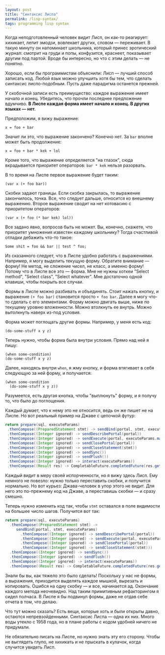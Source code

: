 ```yaml
---
layout: post
title: "Синтаксис Лиспа"
permalink: /lisp-syntax/
tags: programming lisp syntax
---
```


Когда неподготовленный человек видит Лисп, он как-то реагирует: хихикает, лепит
эмодзи, вовлекает других, словом — переживает. В такую минуту он напоминает
школьника, который принес эротический журнал: смотрит на груди и попы,
конфузится, краснеет, показывает другим под партой. Вроде бы интересно, но что с
этим делать — не понятно.

Хорошо, если бы программистам объяснили: Лисп — лучший способ записать
код. Любой язык можно улучшить хотя бы тем, что сделать синтаксис
лиспо-подобным. Пусть даже парадигма останется прежней.

У скобочной записи есть преимущество: каждое выражение имеет начало и
конец. Убедитесь, что прочли последнее предложение вдумчиво. **В Лиспе каждая
форма имеет начало и конец. В других языках — нет.**

Предположим, я вижу выражение:

~~~
x = foo + bar
~~~

Значит ли это, что выражение закончено? Конечно нет. За `bar` вполне может быть
продолжение:

~~~
x = foo + bar * kek + lol
~~~

Кроме того, что выражение определяется "на глазок", сюда вкрадывается приоритет
операторов: `bar * kek` нельзя разорвать.

В то время на Лиспе первое выражение будет таким:

~~~
(var x (+ foo bar))
~~~

Скобки задают границы. Если скобка закрылась, то выражение закончилось,
точка. Все, что следует дальше, относится ко внешнему выражению. Второе
выражение сводит на нет котовасию с приоритетом операторов:

~~~
(var x (+ foo (* bar kek) lol))
~~~

Все задано явно, вопросов быть не может. Вы, конечно, скажете, что приоритет
умножения известен каждому школьнику? Тогда счастливой отладки дебажить что-то
такое:

~~~
Some shit = foo && bar || test ^ foo;
~~~

Из сказанного следует, что в Лиспе удобно работать с выражениями. Например, я
могу выделить текущую форму. Обратите внимание — форму! Не метод, не сложение
чисел, не класс, а именно форму! Потому что в Лиспе все это — форма. Мне не
нужны хоткеи "Select method", "Select class", "Select whatever". Мне достаточно
одной клавиши, чтобы покрыть все случаи.

Формы в Лиспе можно разбивать и объединять. Стоит нажать кнопку, и выражение `(+
foo bar)` становится просто `+ foo bar`. Далее я могу что-то сделать с его
элементами. Форму можно двигать выше, ниже по текущему уровню вложенности. Можно
втолкнуть ее внутрь. Можно вытолкнуть наверх из-под условия.

Форма может поглощать другие формы. Например, у меня есть код:

~~~
(do-some-stuff x y z)
~~~

Теперь нужно, чтобы форма была внутри условия. Прямо над ней я пишу:

~~~
(when some-condition)
(do-some-stuff x y z)
~~~

Далее, находясь внутри `when`, я жму кнопку, и форма втягивает в себя следующую
за ней форму, и получается:

~~~
(when some-condition
  (do-some-stuff x y z))
~~~

Разумеется, есть другая кнопка, чтобы "выплюнуть" форму, и я получу то, что было
до поглощения.

Каждый думает, что к нему это не относится, ведь он же пишет не на Лиспе. Но вот
реальный пример на Джаве с цепочкой футур:

~~~java
return prepare(sql, executeParams)
 .thenCompose((PreparedStatement stmt) -> sendBind(portal, stmt, executeParams))
 .thenCompose((Integer ignored) -> sendDescribePortal(portal))
 .thenCompose((Integer ignored) -> sendExecute(portal, executeParams.maxRows()))
 .thenCompose((Integer ignored) -> sendClosePortal(portal))
 .thenCompose((Integer ignored) -> sendCloseStatement(stmt))
 .thenCompose((Integer ignored) -> sendSync())
 .thenCompose((Integer ignored) -> sendFlush())
 .thenCompose((Integer ignored) -> interact(executeParams))
 .thenCompose((Result res) -> CompletableFuture.completedFuture(res.getResult()));
~~~

Каждый видит в меру своей испорченности, но я вижу здесь Лисп. Ему немного не
повезло: нужно только переставить скобки, и получится нормально. Но вот курьез:
Джава-человек в упор этого не видит. Для него это по-прежнему код на Джаве, а
переставишь скобки — и сразу смешно.

Теперь нужно изменить код так, чтобы `stmt` оставался в поле видимости на
большее число шагов. Получится вот так:

~~~java
return prepare(sql, executeParams)
  .thenCompose((PreparedStatement stmt) ->
     sendBind(portal, stmt, executeParams)
       .thenCompose((Integer ignored) -> sendDescribePortal(portal))
       .thenCompose((Integer ignored) -> sendExecute(portal, executeParams.maxRows()))
       .thenCompose((Integer ignored) -> sendClosePortal(portal))
       .thenCompose((Integer ignored) -> sendCloseStatement(stmt)))
  .thenCompose((Integer ignored) -> sendSync())
  .thenCompose((Integer ignored) -> sendFlush())
  .thenCompose((Integer ignored) -> interact(executeParams))
  .thenCompose((Result res) -> CompletableFuture.completedFuture(res.getResult()));
~~~

Знали бы вы, как тяжело это было сделать! Поскольку у нас не формы, а выражения,
приходится выделять каждое мышкой, вырезать и копировать. Ошибся на одну скобку
— и все, начинается ад. Окончание каждого метода неочевидно. Над таким
примитивным рефакторингом я сидел полчаса. В Лиспе я бы подвинул формы, даже не
отдав себе отчета в том, что делаю.

Что тут можно сказать? Есть вещи, которые хоть и были открыты давно, остаются
непревзойденными. Синтаксис Лиспа — одна их них. Много воды утекло с 1958 года,
но в плане работы с кодом удобней ничего не придумали.

Не обязательно писать на Лиспе, но нужно знать эту его сторону. Чтобы не
выглядеть глупо, не хихикать и не прыскать в кулачок, когда случится увидеть
Лисп.

